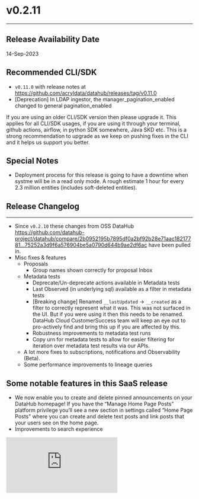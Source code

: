 # v0.2.11

---

## Release Availability Date

14-Sep-2023

## Recommended CLI/SDK

- `v0.11.0` with release notes at https://github.com/acryldata/datahub/releases/tag/v0.11.0
- [Deprecation] In LDAP ingestor, the manager_pagination_enabled changed to general pagination_enabled

If you are using an older CLI/SDK version then please upgrade it. This applies for all CLI/SDK usages, if you are using it through your terminal, github actions, airflow, in python SDK somewhere, Java SKD etc. This is a strong recommendation to upgrade as we keep on pushing fixes in the CLI and it helps us support you better.

## Special Notes

- Deployment process for this release is going to have a downtime when systme will be in a read only mode. A rough estimate 1 hour for every 2.3 million entities (includes soft-deleted entities).

## Release Changelog

---

- Since `v0.2.10` these changes from OSS DataHub https://github.com/datahub-project/datahub/compare/2b0952195b7895df0a2bf92b28e71aac18217781...75252a3d9f6a576904be5a0790d644b9ae2df6ac have been pulled in.
- Misc fixes & features
  - Proposals
    - Group names shown correctly for proposal Inbox
  - Metadata tests
    - Deprecate/Un-deprecate actions available in Metadata tests
    - Last Observed (in underlying sql) available as a filter in metadata tests
    - [Breaking change] Renamed `__lastUpdated` -> `__created` as a filter to correctly represent what it was. This was not surfaced in the UI. But if you were using it then this needs to be renamed. DataHub Cloud CustomerSuccess team will keep an eye out to pro-actively find and bring this up if you are affected by this.
    - Robustness improvements to metadata test runs
    - Copy urn for metadata tests to allow for easier filtering for iteration over metadata test results via our APIs.
  - A lot more fixes to subscriptions, notifications and Observability (Beta).
  - Some performance improvements to lineage queries

## Some notable features in this SaaS release

- We now enable you to create and delete pinned announcements on your DataHub homepage! If you have the “Manage Home Page Posts” platform privilege you’ll see a new section in settings called “Home Page Posts” where you can create and delete text posts and link posts that your users see on the home page.
- Improvements to search experience
<div style={{ position: "relative", paddingBottom: "56.25%", height: 0 }}>
  <iframe
    src="https://www.loom.com/embed/97abf74703d04457b96da3fed041089d"
    frameBorder={0}
    webkitallowfullscreen=""
    mozallowfullscreen=""
    allowFullScreen=""
    style={{
      position: "absolute",
      top: 0,
      left: 0,
      width: "100%",
      height: "100%"
    }}
  />
</div>
- The CLI now supports recursive deletes
- New subscriptions feature will be widely rolled out this release
<div style={{ position: "relative", paddingBottom: "56.25%", height: 0 }}>
  <iframe
    src="https://www.loom.com/embed/f02fe71e09494b5e82904c8a47f06ac1"
    frameBorder={0}
    webkitallowfullscreen=""
    mozallowfullscreen=""
    allowFullScreen=""
    style={{
      position: "absolute",
      top: 0,
      left: 0,
      width: "100%",
      height: "100%"
    }}
  />
</div>
- We will be enabling these features selectively. If you are interested in trying it and providing feedback, please reach out to your DataHub Cloud CustomerSuccess representative.
  - DataHub Cloud Observe Freshness Assertions available in private beta as shared [here](../observe/freshness-assertions.md).
